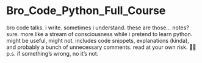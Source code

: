 # Bro_Code_Python_Full_Course
bro code talks. i write. sometimes i understand. these are those... notes? sure. more like a stream of consciousness while i pretend to learn python. might be useful, might not. includes code snippets, explanations (kinda), and probably a bunch of unnecessary comments. read at your own risk. 🚀🔥  p.s. if something’s wrong, no it’s not.
